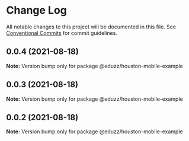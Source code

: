 # Change Log

All notable changes to this project will be documented in this file.
See [Conventional Commits](https://conventionalcommits.org) for commit guidelines.

## 0.0.4 (2021-08-18)

**Note:** Version bump only for package @eduzz/houston-mobile-example





## 0.0.3 (2021-08-18)

**Note:** Version bump only for package @eduzz/houston-mobile-example





## 0.0.2 (2021-08-18)

**Note:** Version bump only for package @eduzz/houston-mobile-example
